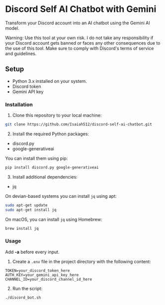 # Discord Self AI Chatbot with Gemini
Transform your Discord account into an AI chatbot using the Gemini AI model.

Warning: Use this tool at your own risk. I do not take any responsibility if your Discord account gets banned or faces any other consequences due to the use of this tool. Make sure to comply with Discord's terms of service and guidelines.

## Setup
- Python 3.x installed on your system.
- Discord token
- Gemini API key

### Installation

1. Clone this repository to your local machine:
```bash
git clone https://github.com/Isaiah512/discord-self-ai-chatbot.git
```

2. Install the required Python packages:
- discord.py
- google-generativeai

You can install them using pip:
```bash
pip install discord.py google-generativeai
```

3. Install additional dependencies:
- jq

On devian-based systems you can install `jq` using apt:
```bash
sudo apt-get update
sudo apt-get install jq
```

On macOS, you can install `jq` using Homebrew:
```bash
brew install jq
```

### Usage
Add **-a** before every input.

1. Create a `.env` file in the project directory with the following content:
```
TOKEN=your_discord_token_here
AUTH_KEY=your_gemini_api_key_here
CHANNEL_ID=your_discord_channel_id_here
```

2. Run the script:
```
./discord_bot.sh
```
